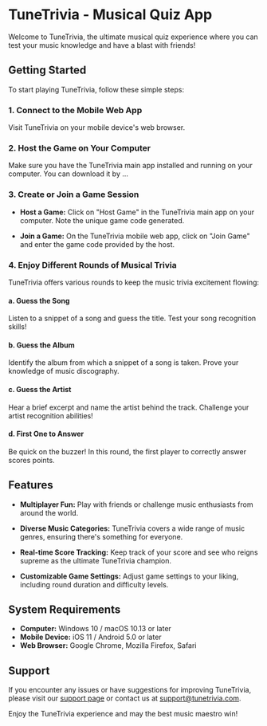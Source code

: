 # TuneTrivia - Musical Quiz App

Welcome to TuneTrivia, the ultimate musical quiz experience where you can test your music knowledge and have a blast with friends! 

## Getting Started

To start playing TuneTrivia, follow these simple steps:

### 1. Connect to the Mobile Web App

Visit TuneTrivia on your mobile device's web browser.

### 2. Host the Game on Your Computer

Make sure you have the TuneTrivia main app installed and running on your computer. You can download it by ...

### 3. Create or Join a Game Session

- **Host a Game:** Click on "Host Game" in the TuneTrivia main app on your computer. Note the unique game code generated.

- **Join a Game:** On the TuneTrivia mobile web app, click on "Join Game" and enter the game code provided by the host.

### 4. Enjoy Different Rounds of Musical Trivia

TuneTrivia offers various rounds to keep the music trivia excitement flowing:

#### a. Guess the Song
Listen to a snippet of a song and guess the title. Test your song recognition skills!

#### b. Guess the Album
Identify the album from which a snippet of a song is taken. Prove your knowledge of music discography.

#### c. Guess the Artist
Hear a brief excerpt and name the artist behind the track. Challenge your artist recognition abilities!

#### d. First One to Answer
Be quick on the buzzer! In this round, the first player to correctly answer scores points.

## Features

- **Multiplayer Fun:** Play with friends or challenge music enthusiasts from around the world.

- **Diverse Music Categories:** TuneTrivia covers a wide range of music genres, ensuring there's something for everyone.

- **Real-time Score Tracking:** Keep track of your score and see who reigns supreme as the ultimate TuneTrivia champion.

- **Customizable Game Settings:** Adjust game settings to your liking, including round duration and difficulty levels.

## System Requirements

- **Computer:** Windows 10 / macOS 10.13 or later
- **Mobile Device:** iOS 11 / Android 5.0 or later
- **Web Browser:** Google Chrome, Mozilla Firefox, Safari

## Support

If you encounter any issues or have suggestions for improving TuneTrivia, please visit our [support page](https://tunetrivia.com/support) or contact us at support@tunetrivia.com.

Enjoy the TuneTrivia experience and may the best music maestro win!
